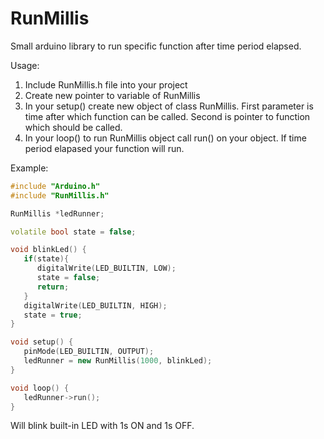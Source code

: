 # RunMillis
Small arduino library to run specific function after time period elapsed.


Usage:
1. Include RunMillis.h file into your project
2. Create new pointer to variable of RunMillis
3. In your setup() create new object of class RunMillis. First parameter is time after which function can be called. Second is pointer to function which should be called.
4. In your loop() to run RunMillis object call run() on your object. If time period elapased your function will run.

Example:

```C++
#include "Arduino.h"
#include "RunMillis.h"

RunMillis *ledRunner;

volatile bool state = false;

void blinkLed() {
   if(state){
      digitalWrite(LED_BUILTIN, LOW);
      state = false;
      return;
   }
   digitalWrite(LED_BUILTIN, HIGH);
   state = true;
}

void setup() {
   pinMode(LED_BUILTIN, OUTPUT);
   ledRunner = new RunMillis(1000, blinkLed);
}

void loop() {
   ledRunner->run();
}
```

Will blink built-in LED with 1s ON and 1s OFF.
